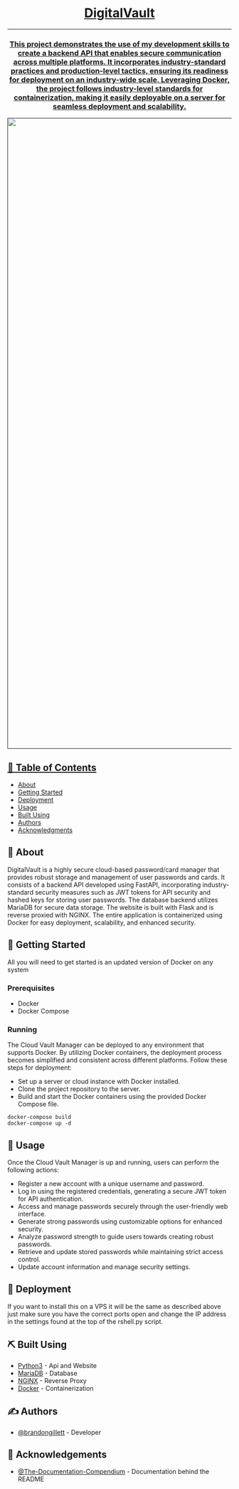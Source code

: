 <p align="center">
  <a href="" rel="noopener">
</p>

<h1 align="center">DigitalVault</h1>

<div align="center">

</div>

---
<h3 align="center">
      This project demonstrates the use of my development skills to create a backend API that enables secure communication across multiple platforms. It incorporates industry-standard practices and production-level tactics, ensuring its readiness for deployment on an industry-wide scale. Leveraging Docker, the project follows industry-level standards for containerization, making it easily deployable on a server for seamless deployment and scalability.
      <br>
  </p>
  <img width="1418" alt="image" src="https://github.com/brandongillett/DigitalVault/assets/82180479/da325d93-3c12-4532-b0dc-4b3735c82c09">
  
  </h3>

## 📝 Table of Contents
- [About](#about)
- [Getting Started](#getting_started)
- [Deployment](#deployment)
- [Usage](#usage)
- [Built Using](#built_using)
- [Authors](#authors)
- [Acknowledgments](#acknowledgement)

## 🧐 About <a name = "about"></a>

  DigitalVault is a highly secure cloud-based password/card manager that provides robust storage and management of user passwords and cards. It consists of a backend API developed using FastAPI, incorporating industry-standard security measures such as JWT tokens for API security and hashed keys for storing user passwords. The database backend utilizes MariaDB for secure data storage. The website is built with Flask and is reverse proxied with NGINX. The entire application is containerized using Docker for easy deployment, scalability, and enhanced security.
      
## 🏁 Getting Started <a name = "getting_started"></a>
All you will need to get started is an updated version of Docker on any system

### Prerequisites
- Docker
- Docker Compose

### Running
The Cloud Vault Manager can be deployed to any environment that supports Docker. By utilizing Docker containers, the deployment process becomes simplified and consistent across different platforms. Follow these steps for deployment:

- Set up a server or cloud instance with Docker installed.
- Clone the project repository to the server.
- Build and start the Docker containers using the provided Docker Compose file.

```
docker-compose build
docker-compose up -d
```


## 🎈 Usage <a name="usage"></a>
Once the Cloud Vault Manager is up and running, users can perform the following actions:

- Register a new account with a unique username and password.
- Log in using the registered credentials, generating a secure JWT token for API authentication.
- Access and manage passwords securely through the user-friendly web interface.
- Generate strong passwords using customizable options for enhanced security.
- Analyze password strength to guide users towards creating robust passwords.
- Retrieve and update stored passwords while maintaining strict access control.
- Update account information and manage security settings.


## 🚀 Deployment <a name = "deployment"></a>
If you want to install this on a VPS it will be the same as described above just make sure you have the correct ports open and change the IP address in the settings found at the top of the rshell.py script.

## ⛏️ Built Using <a name = "built_using"></a>
- [Python3](https://www.python.org/) - Api and Website
- [MariaDB](https://mariadb.org/) - Database
- [NGINX](https://www.nginx.com/) - Reverse Proxy
- [Docker](https://www.docker.com/) - Containerization

## ✍️ Authors <a name = "authors"></a>
- [@brandongillett](https://github.com/brandongillett) - Developer

## 🎉 Acknowledgements <a name = "acknowledgement"></a>
- [@The-Documentation-Compendium](https://github.com/kylelobo/The-Documentation-Compendium) - Documentation behind the README
